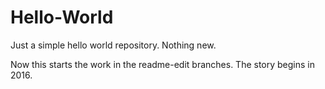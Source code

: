 # Hello-World
Just a simple hello world repository.
Nothing new.


Now this starts the work in the readme-edit branches.
The story begins in 2016. 

